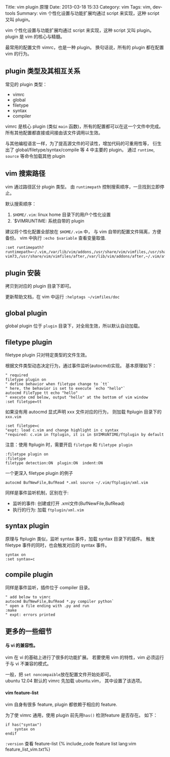 Title: vim plugin 原理
Date: 2013-03-18 15:33
Category: vim
Tags: vim, dev-tools
Summary: vim 个性化设置与功能扩展均通过 script 来实现，这种 script 又叫 plugin。


vim 个性化设置与功能扩展均通过 script 来实现，这种 script 又叫 plugin。
plugin 是 vim 的核心与精髓。

最常用的配置文件 vimrc，也是一种 plugin。
换句话说，所有的 plugin 都在配置 vim 的行为。

plugin 类型及其相互关系
---------------------------

常见的 plugin 类型： 

- vimrc
- global
- filetype
- syntax
- compiler

vimrc 是核心 plugin (类似 `main` 函数)，所有的配置都可以在这一个文件中完成。
所有其他配置都直接或间接由该文件调用以生效。

与其他编程语言一样，为了提高源文件的可读性，增加代码的可重用性等，
衍生出了 global/filetype/syntax/compile 等 4 中主要的 plugin。
通过 `runtime`, `source` 等命令加载其他 plugin

vim 搜索路径
------------

vim 通过路径区分 plugin 类型。
由 `runtimepath` 控制搜索顺序，一旦找到立即停止。

默认搜索顺序：

1. `$HOME/.vim`: linux home 目录下的用户个性化设置
2. `$VIMRUNTIME: 系统自带的 plugin

建议将个性化配置全部放在 `$HOME/.vim` 中，
与 vim 自带的配置文件隔离，方便备份。
vim 中执行 `:echo $variable` 查看变量取值.

```vim 查看默认 plugin 搜索路径
:set runtimepath?
runtimepath=~/.vim,/var/lib/vim/addons,/usr/share/vim/vimfiles,/usr/share/vim/
vim73,/usr/share/vim/vimfiles/after,/var/lib/vim/addons/after,~/.vim/after
```

plugin 安装
-----------

拷贝到对应的 plugin 目录下即可。

更新帮助文档，在 vim 中运行 `:helptags ~/vimfiles/doc`

global plugin
-------------

global plugin 位于 `plugin` 目录下，对全局生效，所以默认自动加载。

filetype plugin
---------------

filetype plugin 只对特定类型的文件生效。

根据文件类型动态决定行为，通过事件监听(autocmd)实现。
基本原理如下：

``` vim sample of autocmd/filetype plugin
" required
filetype plugin on
" define behavior when filetype change to `tt`
" here, the behavior is set to execute `echo "hello"`
autocmd FileType tt echo "hello"
" execute cmd below, output "hello" at the bottom of vim window
:set filetype=tt
```

如果没有用 autocmd 显式声明 xxx 文件对应的行为，
则加载 ftplugin 目录下的 `xxx.vim`

``` vim sample of default filetype action.
:set filetype=c
"expt: load c.vim and change highlight in c syntax
"required: c.vim in ftplugin, it is in $VIMRUNTIME/ftplugin by default
```

注意：使用 ftplugin 时，需要开启 `filetype` 和 `filetype plugin`

``` vim watch status of filetype
:filetype plugin on
:filetype
filetype detection:ON  plugin:ON  indent:ON
```
一个更深入 filetype plugin 的例子

``` vim using filetype plugin with buffer
autocmd BufNewFile,BufRead *.xml source ~/.vim/ftplugin/xml.vim
```

同样是事件监听机制，区别在于:

- 监听的事件: 创建或打开 .xml文件(BufNewFile,BufRead)
- 执行的行为: 加载 `ftplugin/xml.vim`

syntax plugin
-------------

原理与 ftplugin 类似，监听 syntax 事件，加载 syntax 目录下的插件。
触发 filetype 事件的同时，也会触发对应的 syntax 事件。

``` vim sample of syntax
syntax on
:set syntax=c
```

compile plugin
--------------

同样是事件监听，插件位于 compiler 目录。

``` vim sample of compiler plugin
" add below to vimrc
autocmd BufNewFile,BufRead *.py compiler python`
" open a file ending with .py and run
:make
" expt: errors printed
```

更多的一些细节
--------------

#### 与 vi 的兼容性。

vim 在 vi 的基础上进行了很多的功能扩展。
若要使用 vim 的特性，vim 必须运行于与 vi 不兼容的模式。

一般，把 `set noncompaible`放在配置文件开始处即可。  
ubuntu 12.04 默认的 vimrc 先加载 ubuntu.vim， 其中设置了该选项。

#### vim feature-list

vim 自身有很多 feature, plugin 都依赖于相应的 feature.

为了使 vimrc 通用，使用 plugin 前先用`has()` 检测feature 是否存在。
如下：

```vim check if feature exists first
if has("syntax")
	syntax on
endif
```

`:version` 查看 feature-list
{% include_code feature list lang:vim feature_list_vim.txt%}
